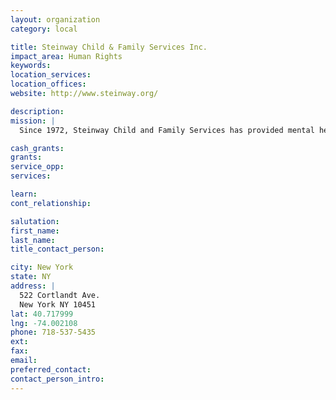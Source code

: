 ```yaml
---
layout: organization
category: local

title: Steinway Child & Family Services Inc.
impact_area: Human Rights
keywords: 
location_services: 
location_offices: 
website: http://www.steinway.org/

description: 
mission: |
  Since 1972, Steinway Child and Family Services has provided mental health, social and residential services to people in Queens, Brooklyn, the Bronx and Manhattan. The agency is committed to community-based care and to New York City’s diverse populations. Annually, 3,500 children, adults and families benefit from Steinway’s 17 programs.

cash_grants: 
grants: 
service_opp: 
services: 

learn: 
cont_relationship: 

salutation: 
first_name: 
last_name: 
title_contact_person: 

city: New York
state: NY
address: |
  522 Cortlandt Ave.  
  New York NY 10451
lat: 40.717999
lng: -74.002108
phone: 718-537-5435
ext: 
fax: 
email: 
preferred_contact: 
contact_person_intro: 
---
```

